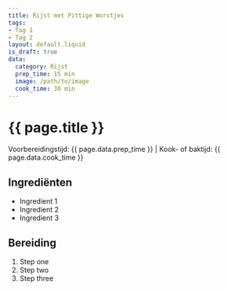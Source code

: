 ```yaml
---
title: Rijst met Pittige Worstjes
tags:
- Tag 1
- Tag 2
layout: default.liquid
is_draft: true
data:
  category: Rijst
  prep_time: 15 min
  image: /path/to/image
  cook_time: 30 min
---
```

# {{ page.title }}

Voorbereidingstijd: {{ page.data.prep_time }} | Kook- of baktijd: {{ page.data.cook_time }}

## Ingrediënten
- Ingredient 1
- Ingredient 2
- Ingredient 3

## Bereiding
1. Step one
2. Step two
3. Step three
